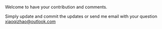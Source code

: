 Welcome to have your contribution and comments.

Simply update and commit the updates or send me email with your question xiaoqizhao@outlook.com

